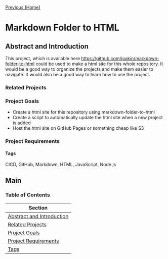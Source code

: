 <!-- Each page should have a link to the previous page and (if applicable)the next page. -->
[Previous (Home)](../../README.md)

<!-- Specify the project name, use Pascal Case with spaces. For example, "2M Ham Radio Amplifier". -->
# Markdown Folder to HTML

<!-- Short description of the project and what it is. -->
## Abstract and Introduction
This project, which is available here https://github.com/joakin/markdown-folder-to-html could be used to make a html site for this whole repository. It would be a good way to organize the projects and make them easier to navigate. It would also be a good way to learn how to use the project.

<!-- List the projects that could be related to this project. For example, if this project is a 2M Ham Radio Amplifier, then the related projects could be a 70cm Ham Radio Amplifier and a 6M Ham Radio Amplifier. -->
### Related Projects

<!-- List the goals of the project. For example, if this project is a 2M Ham Radio Amplifier, then the goals could be to build a 2M Ham Radio Amplifier that is capable of 100W output. -->
### Project Goals
- Create a html site for this repository using markdown-folder-to-html
- Create a script to automatically update the html site when a new project is added
- Host the html site on GitHub Pages or something cheap like S3

<!-- List the requirements of the project. For example, if this project is a 2M Ham Radio Amplifier, then the requirements could be W6PXL pallet, some coax, etc -->
### Project Requirements

<!-- Tags are used to categorize projects. For example, if this project is a 2M Ham Radio Amplifier, then the tags could be "Ham Radio", "Radio Engineering" -->
#### Tags
CICD, GitHub, Markdown, HTML, JavaScript, Node.js
## Main

### Table of Contents
| Section  |
| ---  |
| [Abstract and Introduction](#abstract-and-introduction) | 
| [Related Projects](#related-projects) | 
| [Project Goals](#project-goals) | 
| [Project Requirements](#project-requirements) | 
| [Tags](#tags) | 
